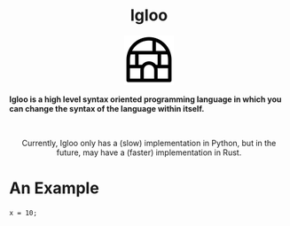 <h1 align = 'center'>Igloo</h1>

<p align = 'center'>
  <img src = '/images/igloo_logo.png'>
</p>


<strong align = 'center'>Igloo is a high level syntax oriented programming language in which you can change the syntax of the language within itself.</strong>

<br>

<p align = 'center'>Currently, Igloo only has a (slow) implementation in Python, but in the future, may have a (faster) implementation in Rust.</p>

# An Example

```igloo
x = 10;
```
